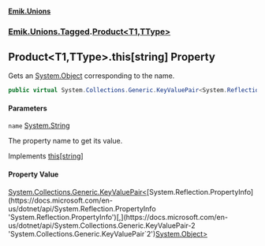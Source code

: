 #### [Emik.Unions](index.md 'index')
### [Emik.Unions.Tagged](Emik.Unions.Tagged.md 'Emik.Unions.Tagged').[Product&lt;T1,TType&gt;](Product{T1,TType}.md 'Emik.Unions.Tagged.Product<T1,TType>')

## Product<T1,TType>.this[string] Property

Gets an [System.Object](https://docs.microsoft.com/en-us/dotnet/api/System.Object 'System.Object') corresponding to the name.

```csharp
public virtual System.Collections.Generic.KeyValuePair<System.Reflection.PropertyInfo,object?> this[string name] { get; }
```
#### Parameters

<a name='Emik.Unions.Tagged.Product_T1,TType_.this[string].name'></a>

`name` [System.String](https://docs.microsoft.com/en-us/dotnet/api/System.String 'System.String')

The property name to get its value.

Implements [this[string]](IProduct.Item(String).md 'Emik.Unions.Tagged.IProduct.this[string]')

#### Property Value
[System.Collections.Generic.KeyValuePair&lt;](https://docs.microsoft.com/en-us/dotnet/api/System.Collections.Generic.KeyValuePair-2 'System.Collections.Generic.KeyValuePair`2')[System.Reflection.PropertyInfo](https://docs.microsoft.com/en-us/dotnet/api/System.Reflection.PropertyInfo 'System.Reflection.PropertyInfo')[,](https://docs.microsoft.com/en-us/dotnet/api/System.Collections.Generic.KeyValuePair-2 'System.Collections.Generic.KeyValuePair`2')[System.Object](https://docs.microsoft.com/en-us/dotnet/api/System.Object 'System.Object')[&gt;](https://docs.microsoft.com/en-us/dotnet/api/System.Collections.Generic.KeyValuePair-2 'System.Collections.Generic.KeyValuePair`2')